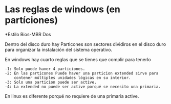 # Las reglas de windows (en partíciones)

*Estilo Bios-MBR Dos

Dentro del disco duro hay Particones son sectores dividiros en el disco 
duro para organizar la instalación del sistema operativo.

En windows hay cuarto reglas que se tienes que complir para tenerlo
 
	-1: Solo puede haver 4 particiones.
	-2: En las particones Puede haver una particion extended sirve para 
		contener múltiples unidades lógicas en su interior.
	-3: Solo una particion puede ser active.
	-4: La extended no puede ser active porqué se necesito una primaria.
	
En linux es diferente porqué no requiere de una primaria active.

